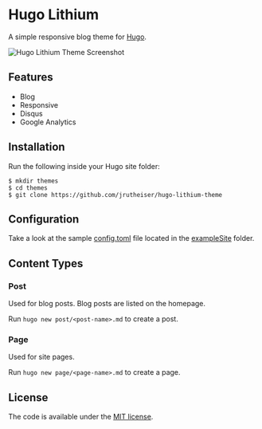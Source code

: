 # Hugo Lithium

A simple responsive blog theme for [Hugo](https://gohugo.io/).

![Hugo Lithium Theme Screenshot](https://raw.githubusercontent.com/jrutheiser/hugo-lithium-theme/master/images/screenshot.png)

## Features

- Blog
- Responsive
- Disqus
- Google Analytics

## Installation

Run the following inside your Hugo site folder:

```
$ mkdir themes
$ cd themes
$ git clone https://github.com/jrutheiser/hugo-lithium-theme
```

## Configuration

Take a look at the sample [config.toml](https://github.com/jrutheiser/hugo-lithium-theme/blob/master/exampleSite/config.toml)
file located in the [exampleSite](https://github.com/jrutheiser/hugo-lithium-theme/blob/master/exampleSite) folder.

## Content Types

### Post

Used for blog posts. Blog posts are listed on the homepage.

Run `hugo new post/<post-name>.md` to create a post.

### Page

Used for site pages.

Run `hugo new page/<page-name>.md` to create a page.

## License

The code is available under the [MIT license](https://github.com/jrutheiser/hugo-lithium-theme/blob/master/LICENSE.md).

